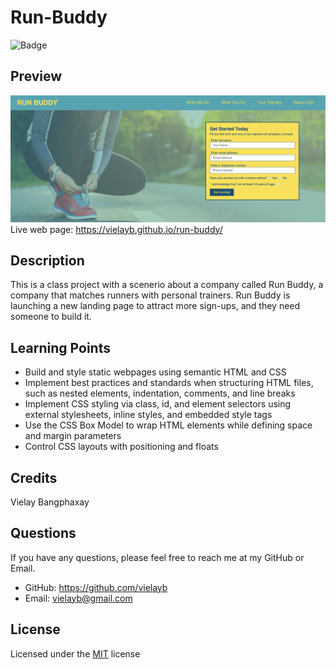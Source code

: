 # Run-Buddy
![Badge](https://img.shields.io/badge/License-MIT-blue)
## Preview
![screenshot](/assets/images/run-buddy.png)
Live web page: https://vielayb.github.io/run-buddy/
## Description
This is a class project with a scenerio about a company called Run Buddy, a company that matches runners with personal trainers. Run Buddy is launching a new landing page to attract more sign-ups, and they need someone to build it. 
## Learning Points
* Build and style static webpages using semantic HTML and CSS
* Implement best practices and standards when structuring HTML files, such as nested elements, indentation, comments, and line breaks
* Implement CSS styling via class, id, and element selectors using external stylesheets, inline styles, and embedded style tags
* Use the CSS Box Model to wrap HTML elements while defining space and margin parameters
* Control CSS layouts with positioning and floats
## Credits
Vielay Bangphaxay
## Questions
If you have any questions, please feel free to reach me at my GitHub or Email.
* GitHub: https://github.com/vielayb
* Email: vielayb@gmail.com
## License
Licensed under the [MIT](https://choosealicense.com/licenses/mit/) license
  
